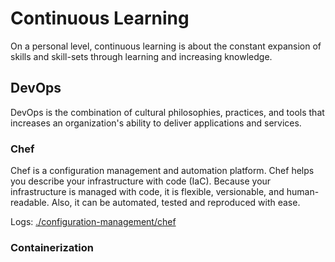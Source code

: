 # Continuous Learning

On a personal level, continuous learning is about the constant expansion of skills and skill-sets through learning and increasing knowledge.

## DevOps

DevOps is the combination of cultural philosophies, practices, and tools that increases an organization's ability to deliver applications and services.

### Chef

Chef is a configuration management and automation platform. Chef helps you describe your infrastructure with code (IaC). Because your infrastructure is managed with code, it is flexible, versionable, and human-readable. Also, it can be automated, tested and reproduced with ease.

Logs: [./configuration-management/chef](https://github.com/ygorth/continuous-learning/tree/master/configuration-management/chef)

### Containerization


